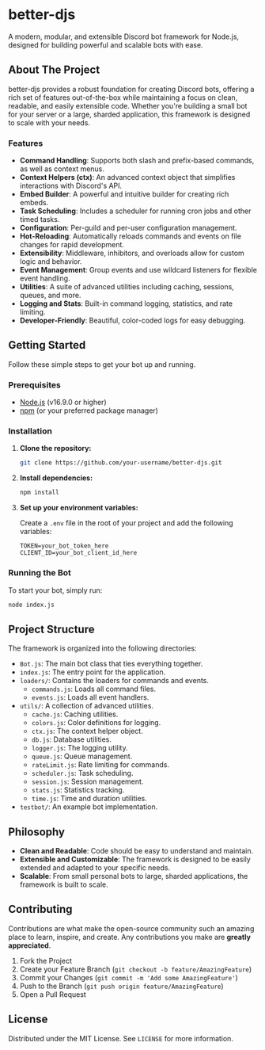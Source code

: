 # better-djs

A modern, modular, and extensible Discord bot framework for Node.js, designed for building powerful and scalable bots with ease.

## About The Project

better-djs provides a robust foundation for creating Discord bots, offering a rich set of features out-of-the-box while maintaining a focus on clean, readable, and easily extensible code. Whether you're building a small bot for your server or a large, sharded application, this framework is designed to scale with your needs.

### Features

-   **Command Handling**: Supports both slash and prefix-based commands, as well as context menus.
-   **Context Helpers (ctx)**: An advanced context object that simplifies interactions with Discord's API.
-   **Embed Builder**: A powerful and intuitive builder for creating rich embeds.
-   **Task Scheduling**: Includes a scheduler for running cron jobs and other timed tasks.
-   **Configuration**: Per-guild and per-user configuration management.
-   **Hot-Reloading**: Automatically reloads commands and events on file changes for rapid development.
-   **Extensibility**: Middleware, inhibitors, and overloads allow for custom logic and behavior.
-   **Event Management**: Group events and use wildcard listeners for flexible event handling.
-   **Utilities**: A suite of advanced utilities including caching, sessions, queues, and more.
-   **Logging and Stats**: Built-in command logging, statistics, and rate limiting.
-   **Developer-Friendly**: Beautiful, color-coded logs for easy debugging.

## Getting Started

Follow these simple steps to get your bot up and running.

### Prerequisites

-   [Node.js](https://nodejs.org/) (v16.9.0 or higher)
-   [npm](https://www.npmjs.com/) (or your preferred package manager)

### Installation

1.  **Clone the repository:**
    ```sh
    git clone https://github.com/your-username/better-djs.git
    ```
2.  **Install dependencies:**
    ```sh
    npm install
    ```
3.  **Set up your environment variables:**

    Create a `.env` file in the root of your project and add the following variables:

    ```env
    TOKEN=your_bot_token_here
    CLIENT_ID=your_bot_client_id_here
    ```

### Running the Bot

To start your bot, simply run:

```sh
node index.js
```

## Project Structure

The framework is organized into the following directories:

-   `Bot.js`: The main bot class that ties everything together.
-   `index.js`: The entry point for the application.
-   `loaders/`: Contains the loaders for commands and events.
    -   `commands.js`: Loads all command files.
    -   `events.js`: Loads all event handlers.
-   `utils/`: A collection of advanced utilities.
    -   `cache.js`: Caching utilities.
    -   `colors.js`: Color definitions for logging.
    -   `ctx.js`: The context helper object.
    -   `db.js`: Database utilities.
    -   `logger.js`: The logging utility.
    -   `queue.js`: Queue management.
    -   `rateLimit.js`: Rate limiting for commands.
    -   `scheduler.js`: Task scheduling.
    -   `session.js`: Session management.
    -   `stats.js`: Statistics tracking.
    -   `time.js`: Time and duration utilities.
-   `testbot/`: An example bot implementation.

## Philosophy

-   **Clean and Readable**: Code should be easy to understand and maintain.
-   **Extensible and Customizable**: The framework is designed to be easily extended and adapted to your specific needs.
-   **Scalable**: From small personal bots to large, sharded applications, the framework is built to scale.

## Contributing

Contributions are what make the open-source community such an amazing place to learn, inspire, and create. Any contributions you make are **greatly appreciated**.

1.  Fork the Project
2.  Create your Feature Branch (`git checkout -b feature/AmazingFeature`)
3.  Commit your Changes (`git commit -m 'Add some AmazingFeature'`)
4.  Push to the Branch (`git push origin feature/AmazingFeature`)
5.  Open a Pull Request

## License

Distributed under the MIT License. See `LICENSE` for more information.

